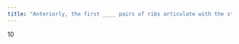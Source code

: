 ```yaml
---
title: "Anteriorly, the first ____ pairs of ribs articulate with the sternum either directly or indirectly via costal cartilage"
---
```

10

